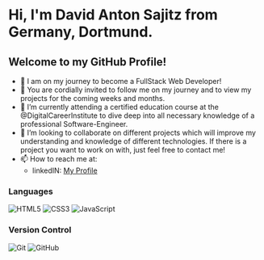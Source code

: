 # Hi, I'm David Anton Sajitz from Germany, Dortmund.
## Welcome to my GitHub Profile!

- 👋 I am on my journey to become a FullStack Web Developer!
- 👀 You are cordially invited to follow me on my journey and to view my projects for the coming weeks and months.
- 🌱 I’m currently attending a certified education course at the @DigitalCareerInstitute to dive deep into all necessary knowledge of a professional Software-Engineer.
- 💞️ I’m looking to collaborate on different projects which will improve my understanding and knowledge of different technologies. If there is a project you want to work on with, just feel free to contact me!
- 📫 How to reach me at:
  - linkedIN: [My Profile](https://www.linkedin.com/in/david-sajitz-748b831a4)

### Languages
![HTML5](https://img.shields.io/badge/html5-%23E34F26.svg?style=for-the-badge&logo=html5&logoColor=white)
![CSS3](https://img.shields.io/badge/css3-%231572B6.svg?style=for-the-badge&logo=css3&logoColor=white)
![JavaScript](https://img.shields.io/badge/javascript-yellow.svg?style=for-the-badge&logo=javascript&logoColor=blue)

### Version Control
![Git](https://img.shields.io/badge/git-%23F05033.svg?style=for-the-badge&logo=git&logoColor=white)
![GitHub](https://img.shields.io/badge/github-%23121011.svg?style=for-the-badge&logo=github&logoColor=white)

<!---
Dasajton/Dasajton is a ✨ special ✨ repository because its `README.md` (this file) appears on your GitHub profile.
You can click the Preview link to take a look at your changes.
--->
